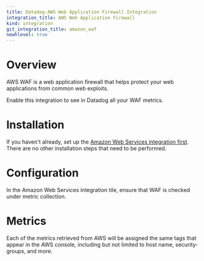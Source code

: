 ```yaml
---
title: Datadog-AWS Web Application Firewall Integration
integration_title: AWS Web Application Firewall
kind: integration
git_integration_title: amazon_waf
newhlevel: true
---
```


# Overview

AWS WAF is a web application firewall that helps protect your web applications from common web exploits.

Enable this integration to see in Datadog all your WAF metrics.

# Installation

If you haven't already, set up the [Amazon Web Services integration first](/integrations/aws). There are no other installation steps that need to be performed.

# Configuration

In the Amazon Web Services integration tile, ensure that WAF is checked under metric collection.

# Metrics



Each of the metrics retrieved from AWS will be assigned the same tags that appear in the AWS console, including but not limited to host name, security-groups, and more.
